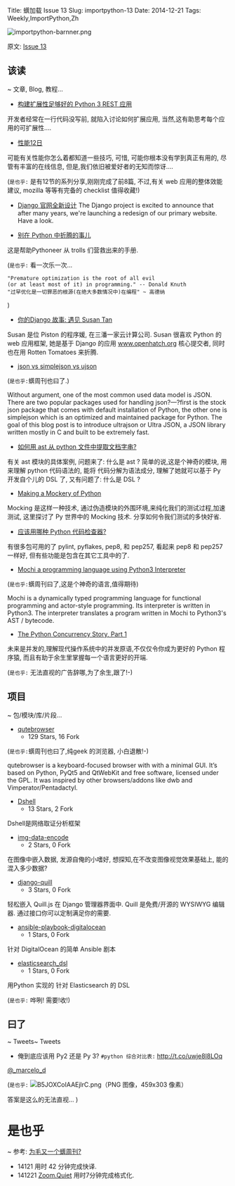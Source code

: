 Title: 蠎加载 Issue 13
Slug: importpython-13
Date: 2014-12-21
Tags: Weekly,ImportPython,Zh 

![importpython-barnner.png](http://zoomq.qiniudn.com/ZQCollection/snap/importpython-barnner.png?imageView2/2/h/80)


原文: [Issue 13](http://importpython.com/newsletter/draft/13/)


## 该读
~ 文章, Blog, 教程...


- [构建扩展性足够好的 Python 3 REST 应用](http://importpython.com/click/track/09bc9e4d2ce0e61cf07d0dcf2d9a5fb606d0512f?source=www.giantflyingsaucer.com)

开发者经常在一行代码没写前, 就陷入讨论如何扩展应用,
当然,这有助思考每个应用的可扩展性....

- [性能12日](http://importpython.com/click/track/1fcd20104c53bcf03b5b886634608eaa2e3c0f5d?source=www.revsys.com)

可能有关性能你怎么着都知道一些技巧,
可惜, 可能你根本没有学到真正有用的,
尽管有丰富的在线信息,
但是,我们依旧被爱好者的无知而惊讶....

(`是也乎:`
是有12节的系列分享,刚刚完成了前8篇,
不过,有关 web 应用的整体效能建议,
mozilla 等等有完备的 checklist 值得收藏!)

- [Django 官网全新设计](http://importpython.com/click/track/4390bbe29543d39609809400af224c6190a869e7?source=www.djangoproject.com)
The Django project is excited to announce that after many years, we're launching a redesign of our primary website. Have a look.

- [别在 Python 中折腾的事儿](http://importpython.com/click/track/181cebdb4d179e84b805005ee5fa3ae232382352?source=www.airpair.com)

这是帮助Pythoneer 从 trolls 们营救出来的手册.

(`是也乎:`
看一次乐一次...

    "Premature optimization is the root of all evil 
    (or at least most of it) in programming." -- Donald Knuth
    "过早优化是一切罪恶的根源(在绝大多数情况中)在编程" ~ 高德纳
)

- [你的Django 故事: 遇见 Susan Tan](http://importpython.com/click/track/a228b436aa7b25ca8f3fff4064edf309be57c060?source=blog.djangogirls.org)

Susan 是位 Piston 的程序媛,
在三潘一家云计算公司.
Susan 很喜欢 Python 的 web 应用框架,
她是基于 Django 的应用 www.openhatch.org 核心提交者,
同时也在用 Rotten Tomatoes 来折腾.

- [json vs simplejson vs ujson](http://importpython.com/click/track/3871148d6d23f1ad9b0b9482af1bff2d740154b7?source=medium.com)

(`是也乎:`蠎周刊也曰了.)

Without argument, one of the most common used data model is JSON. There are two popular packages used for handling json?—?first is the stock json package that comes with default installation of Python, the other one is simplejson which is an optimized and maintained package for Python. The goal of this blog post is to introduce ultrajson or Ultra JSON, a JSON library written mostly in C and built to be extremely fast.

- [如何用 ast 从 python 文件中提取文档字串?](http://importpython.com/click/track/1c7c390b1f46d39276aa99e77da2598fd3038ae9?source=gabrielelanaro.github.io)

有关 ast 模块的具体案例,
问题来了: 什么是 ast ?
简单的说,这是个神奇的模块,
用来理解 python 代码语法的,
能将 代码分解为语法成分,
理解了她就可以基于 Py 开发自个儿的 DSL 了,
又有问题了: 什么是 DSL ?


- [Making a Mockery of Python](http://importpython.com/click/track/b2bba807ac155be3c91104121dbd30a89bca6a92?source=engineroom.trackmaven.com)


Mocking 是这样一种技术,
通过伪造模块的外围环境,来纯化我们的测试过程,加速测试,
这里探讨了 Py 世界中的 Mocking 技术.
分享如何令我们测试的多快好省.

- [应该用哪种 Python 代码检查器?](http://importpython.com/click/track/74491167a316bcf2bd6a22cf9766cd83cb308624?source=www.reddit.com)

有很多包可用的了 pylint, pyflakes, pep8, 和 pep257,
看起来 pep8 和 pep257 一样好,
但有些功能是包含在其它工具中的了.

- [Mochi a programming language using Python3 Interpreter](http://importpython.com/click/track/94ade11fe6521ef9549a9a40932be4fe6094c770?source=github.com)

(`是也乎:`蠎周刊曰了,这是个神奇的语言,值得期待)

Mochi is a dynamically typed programming language for functional programming and actor-style programming. Its interpreter is written in Python3. The interpreter translates a program written in Mochi to Python3's AST / bytecode.

- [The Python Concurrency Story, Part 1](http://importpython.com/click/track/97b5660ac9f5b6f5f27ea89eddfa8701a04951a0?source=migrateup.com)

未来是并发的,理解现代操作系统中的并发原语,不仅仅令你成为更好的 Python 程序猿,
而且有助于余生里掌握每一个语言更好的开端.

(`是也乎:`
无法直视的广告辞哪,为了余生,跟了!-)

## 项目
~ 包/模块/库/片段...


- [qutebrowser](http://importpython.com/click/track/f72fd9156811eef16bbe9e4bd28e7f30ae440573?source=github.com)
    - 129 Stars, 16 Fork


(`是也乎:`蠎周刊也曰了,纯geek 的浏览器, 小白退散!-)

qutebrowser is a keyboard-focused browser with with a minimal GUI. It’s based on Python, PyQt5 and QtWebKit and free software, licensed under the GPL. It was inspired by other browsers/addons like dwb and Vimperator/Pentadactyl.

- [Dshell](http://importpython.com/click/track/1afb1846ffbd711807f26ff6a4781f707c63c639?source=github.com)
    - 13 Stars, 2 Fork

Dshell是网络取证分析框架

- [img-data-encode](http://importpython.com/click/track/693a6a2c2ab5be9a6c3482387f3478ebd0f56bbe?source=github.com)
    - 2 Stars, 0 Fork

在图像中嵌入数据,
发源自俺的小嗜好, 想探知,在不改变图像视觉效果基础上,
能的混入多少数据?

- [django-quill](http://importpython.com/click/track/dc6baf85e16f35bd6e05cd3a619d2eda3363acef?source=github.com) 
    - 3 Stars, 0 Fork

轻松嵌入  Quill.js 在 Django 管理器界面中.
Quill 是免费/开源的 WYSIWYG 编辑器.
通过接口你可以定制满足你的需要.


- [ansible-playbook-digitalocean](http://importpython.com/click/track/af9d4e0414a09bf07251e8b507f506293574e6f5?source=github.com)
    - 1 Stars, 0 Fork

针对 DigitalOcean 的简单 Ansible 剧本


- [elasticsearch_dsl](http://importpython.com/click/track/d992d78b7ecbb95bb7244b2b29160ace45ea4fa3?source=github.com)
    - 1 Stars, 0 Fork

用Python 实现的 针对 Elasticsearch 的 DSL

(`是也乎:`
哗咧! 需要!收!)

## 曰了
~ Tweets~ Tweets


- 俺到底应该用 Py2 还是 Py 3? `#python 综合对比表:` http://t.co/uwje8l8LOq

[@_marcelo_d](https://twitter.com/_marcelo_d/status/545723728869728256)

(`是也乎:`
![B5JOXCoIAAEjlrC.png（PNG 图像，459x303 像素）](https://pbs.twimg.com/media/B5JOXCoIAAEjlrC.png)

答案是这么的无法直视...
)

# 是也乎
~ 参考: [为毛又一个蠎周刊?](importpython-why)

- 14121 用时 42 分钟完成快译.
- 141221 [Zoom.Quiet](http://zoomquiet.io) 用时7分钟完成格式化.

